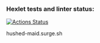 ### Hexlet tests and linter status:
[![Actions Status](https://github.com/vasilievpg/layout-designer-project-lvl2/workflows/hexlet-check/badge.svg)](https://github.com/vasilievpg/layout-designer-project-lvl2/actions)

hushed-maid.surge.sh